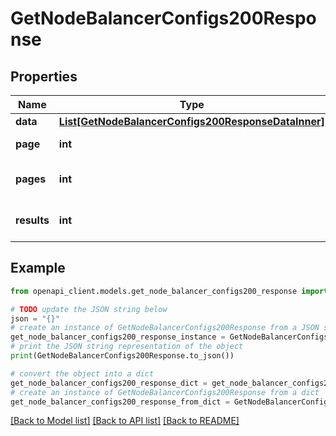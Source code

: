 # GetNodeBalancerConfigs200Response


## Properties

Name | Type | Description | Notes
------------ | ------------- | ------------- | -------------
**data** | [**List[GetNodeBalancerConfigs200ResponseDataInner]**](GetNodeBalancerConfigs200ResponseDataInner.md) |  | [optional] 
**page** | **int** | The current [page](https://techdocs.akamai.com/linode-api/reference/pagination). | [optional] [readonly] 
**pages** | **int** | The total number of [pages](https://techdocs.akamai.com/linode-api/reference/pagination). | [optional] [readonly] 
**results** | **int** | The total number of results. | [optional] [readonly] 

## Example

```python
from openapi_client.models.get_node_balancer_configs200_response import GetNodeBalancerConfigs200Response

# TODO update the JSON string below
json = "{}"
# create an instance of GetNodeBalancerConfigs200Response from a JSON string
get_node_balancer_configs200_response_instance = GetNodeBalancerConfigs200Response.from_json(json)
# print the JSON string representation of the object
print(GetNodeBalancerConfigs200Response.to_json())

# convert the object into a dict
get_node_balancer_configs200_response_dict = get_node_balancer_configs200_response_instance.to_dict()
# create an instance of GetNodeBalancerConfigs200Response from a dict
get_node_balancer_configs200_response_from_dict = GetNodeBalancerConfigs200Response.from_dict(get_node_balancer_configs200_response_dict)
```
[[Back to Model list]](../README.md#documentation-for-models) [[Back to API list]](../README.md#documentation-for-api-endpoints) [[Back to README]](../README.md)


